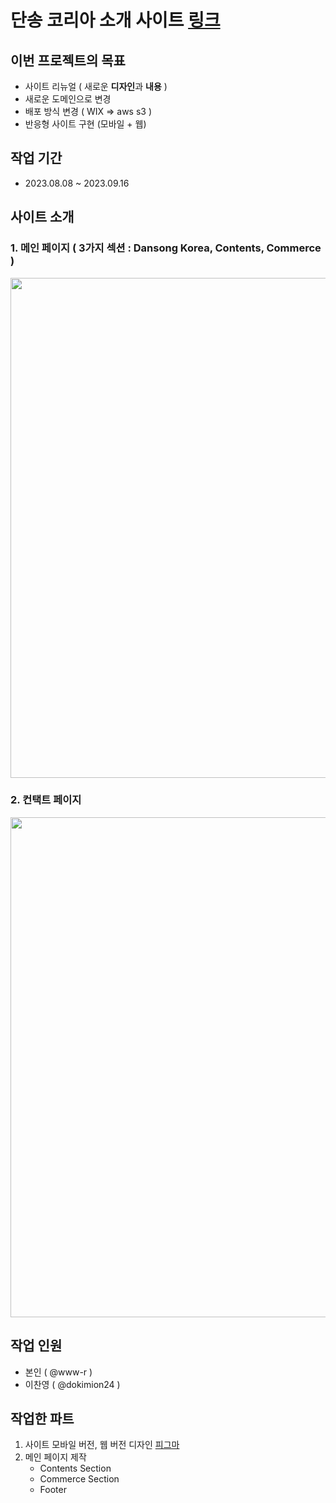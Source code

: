 # 단송 코리아 소개 사이트 [링크](https://dansongkorea.com)

## 이번 프로젝트의 목표
- 사이트 리뉴얼 ( 새로운 **디자인**과 **내용** )
- 새로운 도메인으로 변경
- 배포 방식 변경 ( WIX => aws s3 )
- 반응형 사이트 구현 (모바일 + 웹)

## 작업 기간 
- 2023.08.08 ~ 2023.09.16

## 사이트 소개
### 1. 메인 페이지 ( 3가지 섹션 : Dansong Korea, Contents, Commerce )
<img src="https://github.com/www-r/DansongFE/assets/117294002/8da914ad-96a4-4375-b5ef-7a2e8f3f2c80" width=800>

### 2. 컨택트 페이지
<img src="https://github.com/www-r/DansongFE/assets/117294002/d6710d56-02d2-44be-bc25-824d8bb2bbc0"  width=800>

## 작업 인원
- 본인 ( @www-r )
- 이찬영 ( @dokimion24 )

## 작업한 파트
1. 사이트 모바일 버전, 웹 버전 디자인 [피그마](https://www.figma.com/file/l9722GS7gO9ta0iVNRPBc5/DANSONG?type=design&node-id=0%3A1&mode=design&t=JQpbS32VLb6JyEUX-1)
2. 메인 페이지 제작 
   - Contents Section
   - Commerce Section
   - Footer
  


